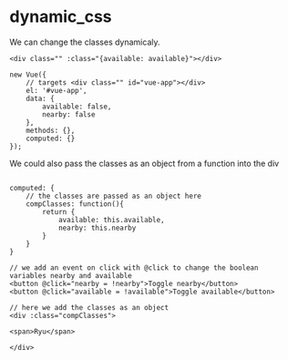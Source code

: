 # dynamic_css

We can  change the classes dynamicaly.

```
<div class="" :class="{available: available}"></div>

new Vue({
    // targets <div class="" id="vue-app"></div>
    el: '#vue-app',
    data: {
        available: false,
        nearby: false
    },
    methods: {},
    computed: {}
});
```

We could also pass the classes as an object from a function into the div
```

computed: {
    // the classes are passed as an object here
    compClasses: function(){
        return {
            available: this.available,
            nearby: this.nearby
        }
    }
}

// we add an event on click with @click to change the boolean variables nearby and available
<button @click="nearby = !nearby">Toggle nearby</button>
<button @click="available = !available">Toggle available</button>

// here we add the classes as an object
<div :class="compClasses">

<span>Ryu</span>

</div>
```
